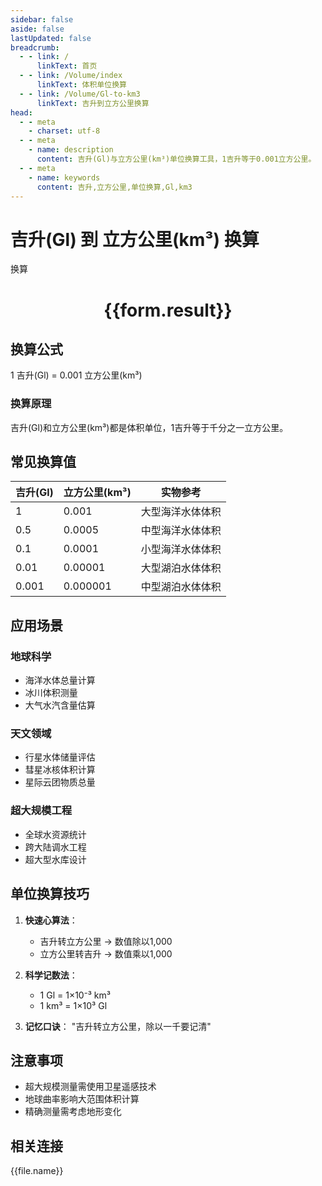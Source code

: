 ```yaml
---
sidebar: false
aside: false
lastUpdated: false
breadcrumb:
  - - link: /
      linkText: 首页
  - - link: /Volume/index
      linkText: 体积单位换算
  - - link: /Volume/Gl-to-km3
      linkText: 吉升到立方公里换算
head:
  - - meta
    - charset: utf-8
  - - meta
    - name: description
      content: 吉升(Gl)与立方公里(km³)单位换算工具，1吉升等于0.001立方公里。
  - - meta
    - name: keywords
      content: 吉升,立方公里,单位换算,Gl,km3
---
```


# 吉升(Gl) 到 立方公里(km³) 换算

<script setup>
import { onMounted, reactive, inject ,ref  } from 'vue'
import { NButton,NForm ,NFormItem,NInput,NInputNumber,NSelect,NCard,useMessage ,NGrid ,NGi } from 'naive-ui'
import { defineClientComponent } from 'vitepress'
import { Volume } from '../files';

const convert = inject('convert')
const formRef = ref(null);
const rules = {
  number:{
    required: true,
    type: 'number',
    trigger: "blur"
  }
}
const form = reactive({
  number:null,
  result:'',
  title:'吉升(Gl)到立方公里(km³)换算'
})

const convertHandler = (e) => {
  e.preventDefault();
  formRef.value?.validate((errors)=>{
    if (!errors) {
      form.result = `${form.number} Gl = ${convert(form.number).from('Gl').to('km3')} km³`
    }
  })
}
</script>

<n-form size="large" :model="form" ref='formRef' :rules="rules">
  <n-form-item label="数值" path="number">
    <n-input-number size="large" style="width:100%" :min="0" v-model:value="form.number" placeholder="请输入吉升数值" />
  </n-form-item>
  <n-form-item>
    <n-button type="info" style="width:100%" @click="convertHandler">换算</n-button>
  </n-form-item>
</n-form>
<n-card embedded :bordered="false" hoverable>
  <div style="text-align:center">
    <h1>{{form.result}}</h1>
  </div>
</n-card>

## 换算公式
1 吉升(Gl) = 0.001 立方公里(km³)

### 换算原理
吉升(Gl)和立方公里(km³)都是体积单位，1吉升等于千分之一立方公里。

## 常见换算值
| 吉升(Gl) | 立方公里(km³) | 实物参考                 |
|---------|-------------|--------------------------|
| 1       | 0.001 | 大型海洋水体体积          |
| 0.5     | 0.0005 | 中型海洋水体体积          |
| 0.1     | 0.0001 | 小型海洋水体体积          |
| 0.01    | 0.00001 | 大型湖泊水体体积          |
| 0.001   | 0.000001 | 中型湖泊水体体积          |

## 应用场景
### 地球科学
- 海洋水体总量计算
- 冰川体积测量
- 大气水汽含量估算

### 天文领域
- 行星水体储量评估
- 彗星冰核体积计算
- 星际云团物质总量

### 超大规模工程
- 全球水资源统计
- 跨大陆调水工程
- 超大型水库设计

## 单位换算技巧
1. **快速心算法**：
   - 吉升转立方公里 → 数值除以1,000
   - 立方公里转吉升 → 数值乘以1,000

2. **科学记数法**：
   - 1 Gl = 1×10⁻³ km³
   - 1 km³ = 1×10³ Gl

3. **记忆口诀**：
   "吉升转立方公里，除以一千要记清"

## 注意事项
- 超大规模测量需使用卫星遥感技术
- 地球曲率影响大范围体积计算
- 精确测量需考虑地形变化

## 相关连接
<n-grid x-gap="12" :cols="2">
  <n-gi v-for="(file, index) in Volume" :key="index">
    <n-button
      text
      tag="a"
      :href="file.path"
      type="info"
    >
      {{file.name}}
    </n-button>
  </n-gi>
</n-grid>